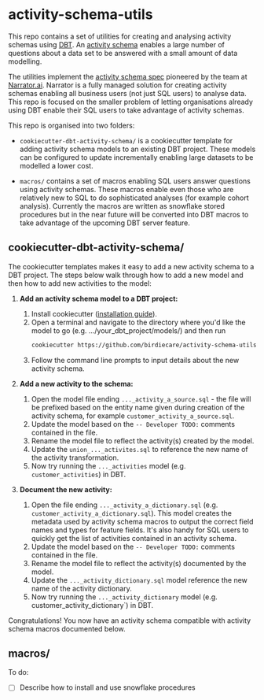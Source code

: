 # activity-schema-utils

[comment]: <> (What are the activity schema utils? Why would you want to use them?)

This repo contains a set of utilities for creating and analysing activity schemas using [DBT](https://www.getdbt.com/). An [activity schema](https://www.activityschema.com/) enables a large number of questions about a data set to be answered with a small amount of data modelling. 


[comment]: <> (How do the utils fit into the broader ecosystem? What are the dependencies?)

The utilities implement the [activity schema spec](https://github.com/ActivitySchema/ActivitySchema/blob/main/spec.md) pioneered by the team at [Narrator.ai](https://www.narrator.ai/). Narrator is a fully managed solution for creating activity schemas enabling all business users (not just SQL users) to analyse data. This repo is focused on the smaller problem of letting organisations already using DBT enable their SQL users to take advantage of activity schemas.

This repo is organised into two folders:

- `cookiecutter-dbt-activity-schema/` is a cookiecutter template for adding activity schema models to an existing DBT project. These models can be configured to update incrementally enabling large datasets to be modelled a lower cost. 
  
- `macros/` contains a set of macros enabling SQL users answer questions using activity schemas. These macros enable even those who are relatively new to SQL to do sophisticated analyses (for example cohort analysis). Currently the macros are written as snowflake stored procedures but in the near future will be converted into DBT macros to take advantage of the upcoming DBT server feature.

## cookiecutter-dbt-activity-schema/

The cookiecutter templates makes it easy to add a new activity schema to a DBT project. The steps below walk through how to add a new model and then how to add new activities to the model:

1. **Add an activity schema model to a DBT project:**
    1. Install cookiecutter ([installation guide](https://cookiecutter.readthedocs.io/en/latest/installation.html)).
    2. Open a terminal and navigate to the directory where you'd like the model to go (e.g. .../your_dbt_project/models/) and then run
       ```bash
       cookiecutter https://github.com/birdiecare/activity-schema-utils --directory="cookiecutter-dbt-activity-schema"
       ```
    3. Follow the command line prompts to input details about the new activity schema.

2. **Add a new activity to the schema:**
    1. Open the model file ending `..._activity_a_source.sql` - the file will be prefixed based on the entity name given during creation of the activity schema, for example `customer_activity_a_source.sql`. 
    2. Update the model based on the `-- Developer TODO:` comments contained in the file.
    3. Rename the model file to reflect the activity(s) created by the model.
    4. Update the `union_..._activites.sql` to reference the new name of the activity transformation. 
    5. Now try running the `..._activities` model (e.g. `customer_activities`) in DBT.


3. **Document the new activity:**
    1. Open the file ending `..._activity_a_dictionary.sql` (e.g. `customer_activity_a_dictionary.sql`). This model creates the metadata used by activity schema macros to output the correct field names and types for feature fields. It's also handy for SQL users to quickly get the list of activities contained in an activity schema.
    2. Update the model based on the `-- Developer TODO:` comments contained in the file.
    3. Rename the model file to reflect the activity(s) documented by the model.
    4. Update the `..._activity_dictionary.sql` model reference the new name of the activity dictionary.
    5. Now try running the `..._activity_dictionary` model (e.g. customer_activity_dictionary`) in DBT.

Congratulations! You now have an activity schema compatible with activity schema macros documented below.

## macros/

To do:
- [ ] Describe how to install and use snowflake procedures
